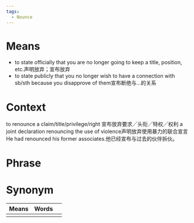 ```yaml
---
tags:
  - Nounce
---
```

# Means
- to state officially that you are no longer going to keep a title, position, etc.声明放弃；宣布放弃
- to state publicly that you no longer wish to have a connection with sb/sth because you disapprove of them宣布断绝与…的关系
# Context
to renounce a claim/title/privilege/right 宣布放弃要求╱头衔╱特权╱权利
a joint declaration renouncing the use of violence声明放弃使用暴力的联合宣言
He had renounced his former associates.他已经宣布与过去的伙伴拆伙。
# Phrase

# Synonym
| Means | Words |     |
| ----- | ----- | --- |
|       |       |     |
